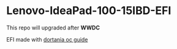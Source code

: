 # Lenovo-IdeaPad-100-15IBD-EFI
 This repo will upgraded after <strong>WWDC</strong>
 

 EFI made with <a href="https://dortania.github.io">dortania oc guide</a>
